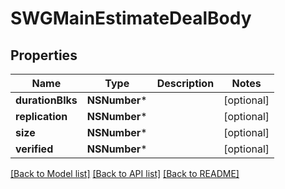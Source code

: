 # SWGMainEstimateDealBody

## Properties
Name | Type | Description | Notes
------------ | ------------- | ------------- | -------------
**durationBlks** | **NSNumber*** |  | [optional] 
**replication** | **NSNumber*** |  | [optional] 
**size** | **NSNumber*** |  | [optional] 
**verified** | **NSNumber*** |  | [optional] 

[[Back to Model list]](../README.md#documentation-for-models) [[Back to API list]](../README.md#documentation-for-api-endpoints) [[Back to README]](../README.md)


